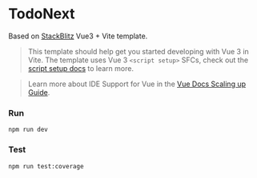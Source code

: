 # TodoNext

Based on [StackBlitz](https://stackblitz.com/) Vue3 + Vite template.

> This template should help get you started developing with Vue 3 in Vite. The template uses Vue 3 `<script setup>` SFCs, check out the [script setup docs](https://v3.vuejs.org/api/sfc-script-setup.html#sfc-script-setup) to learn more.

> Learn more about IDE Support for Vue in the [Vue Docs Scaling up Guide](https://vuejs.org/guide/scaling-up/tooling.html#ide-support).

### Run

`npm run dev`

### Test

`npm run test:coverage`
